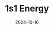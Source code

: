 ---  
layout: startup_page  
title: "1s1 Energy"  
id: "1s1energy.com"  
permalink: "/1s1energy1s1energy.com10162024/"  
website: "https://www.1s1energy.com/"  
funding_round: "Seed"  
funding_amount: "$1.4M"  
investors: "Faber Ventures, Asiri LLC, Rumbo Ventures, City Light, Gibson Lane GmbH"  
about: "1s1 Energy is developing and commercializing innovative boron-based electrolyzer technology for green hydrogen production. Their technology offers higher efficiency and durability compared to traditional methods, making green hydrogen a more affordable and scalable solution for decarbonizing heavy industries. This approach focuses on creating more compact and efficient systems."  
markets: "Green Hydrogen, Clean Energy, Electrolyzer Technology, Renewable Energy, Semiconductor Manufacturing"  
hq: "Portola Valley, California, United States"  
founded_year: "2019"  
linkedin: "https://www.linkedin.com/company/1s1-energy"  
twitter: ""  
instagram: ""  
facebook: ""  
crunchbase: "https://www.crunchbase.com/organization/1s1-energy"  
pitchbook: "https://pitchbook.com/profiles/company/455094-01"  

date_display: "16-Oct-2024"  
date: "2024-10-16"

# SEO Optimization  
meta_title: "1s1 Energy - Seed Funding ($1.4M)"  
meta_description: "1s1 Energy, 1s1 Energy is developing and commercializing innovative boron-based electrolyzer technology for green hydrogen production. Their technology offers hig..."  
meta_keywords: "1s1 Energy, Green Hydrogen, Clean Energy, Electrolyzer Technology, Renewable Energy, Semiconductor Manufacturing, Seed funding"  
canonical_url: "https://startup.projectstartups.com/1s1energy1s1energy.com10162024/"  
---